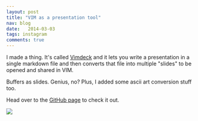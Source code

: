 ```yaml
---
layout: post
title: "VIM as a presentation tool"
nav: blog
date:   2014-03-03
tags: instagram
comments: true
---
```


I made a thing. It's called [Vimdeck](https://raw.github.com/tybenz/vimdeck/master/img/demo3.png)
and it lets you write a presentation
in a single markdown file and then converts that file into multiple "slides"
to be opened and shared in VIM.

Buffers as slides. Genius, no? Plus, I added some ascii art conversion stuff too.

Head over to the [GitHub page](http://github.com/tybenz/vimdeck) to check it out.

![](https://raw.github.com/tybenz/vimdeck/master/img/demo3.png)
